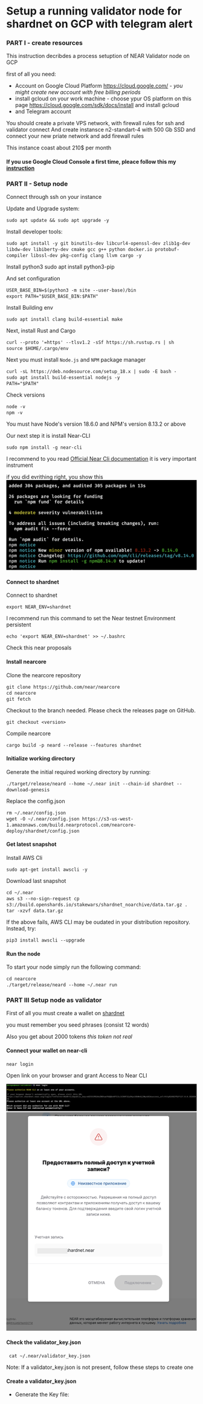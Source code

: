 # Setup a running validator node for shardnet on GCP with telegram alert

### PART I - create resources

This instruction decribdes a process setuption of NEAR Validator node on GCP

first of all you need: 
- Account on Google Cloud Platform https://cloud.google.com/ - *you might create new account with free billing periods*
- install gcloud on your work machine - choose ypur OS platform on this page https://cloud.google.com/sdk/docs/install and install gcloud 
- and Telegram account 


You should create a private VPS network, with firewall rules for ssh and validator connect 
And create instansce n2-standart-4 with 500 Gb SSD and connect your new priate network and add firewall rules

This instance coast about 210$ per month 

#### If you use Google Cloud Console a first time, pleace follow this my [instruction](GCP-setting.md)

### PART II - Setup node 

Connect through ssh on your instance 

Update and Upgrade system: 

    sudo apt update && sudo apt upgrade -y

Install developer tools:

    sudo apt install -y git binutils-dev libcurl4-openssl-dev zlib1g-dev libdw-dev libiberty-dev cmake gcc g++ python docker.io protobuf-compiler libssl-dev pkg-config clang llvm cargo -y

Install python3 
    sudo apt install python3-pip

And set configuration 

    USER_BASE_BIN=$(python3 -m site --user-base)/bin
    export PATH="$USER_BASE_BIN:$PATH"

Install Building env

    sudo apt install clang build-essential make

Next, install Rust and Cargo 

    curl --proto '=https' --tlsv1.2 -sSf https://sh.rustup.rs | sh
    source $HOME/.cargo/env

Next you must install `Node.js` and `NPM` package manager
    
    curl -sL https://deb.nodesource.com/setup_18.x | sudo -E bash -  
    sudo apt install build-essential nodejs -y
    PATH="$PATH"

Check versions 

    node -v
    npm -v

You must have Node's version 18.6.0 and NPM's version 8.13.2 or above

Our next step it is install Near-CLI

    sudo npm install -g near-cli

I recommend to you read [Official Near Cli documentation](https://docs.near.org/docs/tools/near-cli) it is very important instrument

if you did evrithing right, you show this 
![11](/screenshots/11.png)

#### Connect to shardnet 

Connect to shardnet 

    export NEAR_ENV=shardnet

I recommend run this command to set the Near testnet Environment persistent

    echo 'export NEAR_ENV=shardnet' >> ~/.bashrc

Check this 
    near proposals

#### Install nearcore 

Clone the nearcore repository 

    git clone https://github.com/near/nearcore
    cd nearcore
    git fetch

Checkout to the branch needed. Please check the releases page on GitHub.

    git checkout <version>

Compile nearcore 

    cargo build -p neard --release --features shardnet

#### Initialize working directory

Generate the initial required working directory by running:

    ./target/release/neard --home ~/.near init --chain-id shardnet --download-genesis

Replace the config.json

    rm ~/.near/config.json
    wget -O ~/.near/config.json https://s3-us-west-1.amazonaws.com/build.nearprotocol.com/nearcore-deploy/shardnet/config.json

#### Get latest snapshot

Install AWS Cli

    sudo apt-get install awscli -y

Download last snapshot

    cd ~/.near
    aws s3 --no-sign-request cp s3://build.openshards.io/stakewars/shardnet_noarchive/data.tar.gz .  
    tar -xzvf data.tar.gz

If the above fails, AWS CLI may be oudated in your distribution repository. Instead, try:

    pip3 install awscli --upgrade

#### Run the node

To start your node simply run the following command:

    cd nearcore
    ./target/release/neard --home ~/.near run

### PART III Setup node as validator

First of all you must create a wallet on [shardnet](https://wallet.shardnet.near.org)  

you must remember you seed phrases (consist 12 words)

Also you get about 2000 tokens *this token not real*

#### Connect your wallet on near-cli 

    near login

Open link on your browser and grant Access to Near CLI

![12](/screenshots/12.png)
![13](/screenshots/13.png)

#### Check the validator_key.json

     cat ~/.near/validator_key.json


Note: If a validator_key.json is not present, follow these steps to create one

#### Create a validator_key.json

* Generate the Key file:


